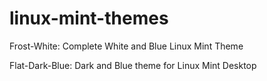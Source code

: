 # linux-mint-themes
Frost-White: Complete White and Blue Linux Mint Theme

Flat-Dark-Blue: Dark and Blue theme for Linux Mint Desktop
